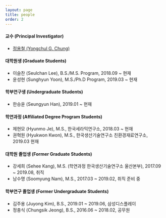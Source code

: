 ```yaml
---
layout: page
title: people
order: 2
---
```

#### 교수 (Principal Investigator)
- [정용철 (Yongchul G. Chung)](http://gregchung.github.io/professor/)

#### 대학원생 (Graduate Students)
- 이슬찬 (Seulchan Lee), B.S./M.S. Program, 2018.09 ~ 현재
- 윤성현 (Sunghyun Yoon), M.S./Ph.D Program, 2019.03 ~ 현재

#### 학부연구생 (Undergraduate Students)
- 한승윤 (Seungyun Han), 2019.01 ~ 현재

#### 학연과정 (Affiliated Degree Program Students)
- 제현모 (Hyunmo Je), M.S., 한국세라믹연구소, 2018.03 ~ 현재
- 권혁원 (Hyukwon Kwon), M.S., 한국생산기술연구소 친환경재료연구소, 2019.03 현재

#### 대학원 졸업생 (Former Graduate Students)
- 강세희 (Sehee Kang), M.S. (학연과정 한국생산기술연구소 울산본부), 2017.09 ~ 2019.08, 취직
- 남수명 (Soomyung Nam), M.S., 2017.03 ~ 2019.02, 취직 준비 중

#### 학부연구 졸업생 (Former Undergraduate Students)
- 김주용 (Juyong Kim), B.S., 2019.01 ~ 2019.06, 삼성디스플레이
- 정충식 (Chungsik Jeong), B.S., 2016.06 ~ 2018.02, 공무원

